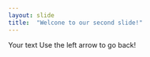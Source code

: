 ```yaml
---
layout: slide
title:  "Welcone to our second slide!"
---
```

Your text
Use the left arrow to go back!
